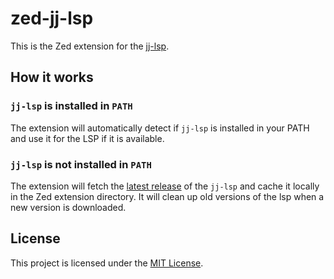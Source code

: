# zed-jj-lsp

This is the Zed extension for the [jj-lsp](https://github.com/nilskch/jj-lsp).

## How it works

### `jj-lsp` is installed in `PATH`

The extension will automatically detect if `jj-lsp` is installed in your PATH and use it for the LSP
if it is available.

### `jj-lsp` is not installed in `PATH`

The extension will fetch the [latest release](https://github.com/nilskch/jj-lsp/releases) of the
`jj-lsp` and cache it locally in the Zed extension directory. It will clean up old versions of the
lsp when a new version is downloaded.

## License

This project is licensed under the [MIT License](LICENSE).
